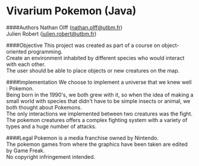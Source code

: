# Vivarium Pokemon (Java)


####Authors
Nathan Olff (nathan.olff@utbm.fr)<br>
Julien Robert (julien.robert@utbm.fr)


####Objective
This project was created as part of a course on object-oriented programming.<br>
Create an environment inhabited by different species who would interact with each other.<br>
The user should be able to place objects or new creatures on the map.

####Implementation
We choose to implement a universe that we knew well : Pokemon.<br>
Being born in the 1990's, we both grew with it, so when the idea of making a small world with species that didn't have to be simple insects or animal, we both thought about Pokemons.<br>
The only interactions we implemented between two creatures was the fight.<br>
The pokemon creatures offers a complex fighting system with a variety of types and a huge number of attacks.

####Legal
Pokemon is a media franchise owned by Nintendo.<br>
The pokemon games from where the graphics have been taken are edited by Game Freak.<br>
No copyright infringement intended.
